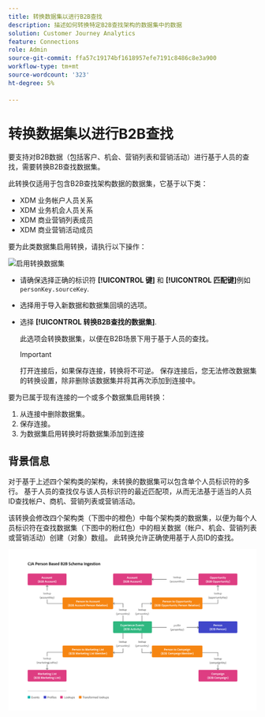 ```yaml
---
title: 转换数据集以进行B2B查找
description: 描述如何转换特定B2B查找架构的数据集中的数据
solution: Customer Journey Analytics
feature: Connections
role: Admin
source-git-commit: ffa57c19174bf1618957efe7191c8486c8e3a900
workflow-type: tm+mt
source-wordcount: '323'
ht-degree: 5%

---
```


# 转换数据集以进行B2B查找

要支持对B2B数据（包括客户、机会、营销列表和营销活动）进行基于人员的查找，需要转换B2B查找数据集。

此转换仅适用于包含B2B查找架构数据的数据集，它基于以下类：

* XDM 业务帐户人员关系
* XDM 业务机会人员关系
* XDM 商业营销列表成员
* XDM 商业营销活动成员

要为此类数据集启用转换，请执行以下操作：

![启用转换数据集](assets/transform-dataset.gif)

* 请确保选择正确的标识符 **[!UICONTROL 键]** 和 **[!UICONTROL 匹配键]**&#x200B;例如 `personKey.sourceKey`.

* 选择用于导入新数据和数据集回填的选项。

* 选择 **[!UICONTROL 转换B2B查找的数据集]**.

  此选项会转换数据集，以便在B2B场景下用于基于人员的查找。


  >[!IMPORTANT]
  >
  >打开连接后，如果保存连接，转换将不可逆。 保存连接后，您无法修改数据集的转换设置，除非删除该数据集并将其再次添加到连接中。

要为已属于现有连接的一个或多个数据集启用转换：

1. 从连接中删除数据集。
1. 保存连接。
1. 为数据集启用转换时将数据集添加到连接

## 背景信息

对于基于上述四个架构类的架构，未转换的数据集可以包含单个人员标识符的多行。 基于人员的查找仅与该人员标识符的最近匹配项，从而无法基于适当的人员ID查找帐户、商机、营销列表或营销活动。

该转换会修改四个架构类（下图中的橙色）中每个架构类的数据集，以便为每个人员标识符在查找数据集（下图中的粉红色）中的相关数据（帐户、机会、营销列表或营销活动）创建（对象）数组。 此转换允许正确使用基于人员ID的查找。

![B2B架构](./assets/b2b-schemas.svg)
